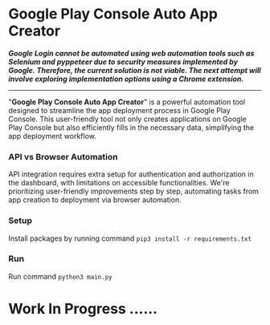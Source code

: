 # Google Play Console Auto App Creator

**_Google Login cannot be automated using web automation tools such as Selenium and pyppeteer due to security measures
implemented by Google.
Therefore, the current solution is not viable.
The next attempt will involve exploring implementation options using a Chrome extension._**

<hr>

"**Google Play Console Auto App Creator**" is a powerful automation tool designed to streamline the app deployment
process in Google Play Console.
This user-friendly tool not only creates applications on Google Play Console but also efficiently fills in the necessary data, simplifying the app deployment workflow.

### API vs Browser Automation

API integration requires extra setup for authentication and authorization in the dashboard, with limitations on
accessible functionalities.
We're prioritizing user-friendly improvements step by step, automating tasks from app creation to deployment via browser
automation.

### Setup

Install packages by running command
`pip3 install -r requirements.txt`

### Run

Run command
`python3 main.py`

# Work In Progress ......
